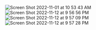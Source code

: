 
![Screen Shot 2022-11-01 at 10 53 43 AM](https://user-images.githubusercontent.com/93090945/201503356-6c179df0-7b54-4181-aaa2-01503b8f1aa4.png)
![Screen Shot 2022-11-12 at 9 56 56 PM](https://user-images.githubusercontent.com/93090945/201503457-47a1c9c3-3ee2-45a9-8d39-d0f6cf6369ed.png)
![Screen Shot 2022-11-12 at 9 57 09 PM](https://user-images.githubusercontent.com/93090945/201503461-1f4faf9f-efb5-4545-b59c-e66b345937ab.png)
![Screen Shot 2022-11-12 at 9 57 28 PM](https://user-images.githubusercontent.com/93090945/201503471-a8070eb4-532f-4336-8358-a0dea34e028c.png)
